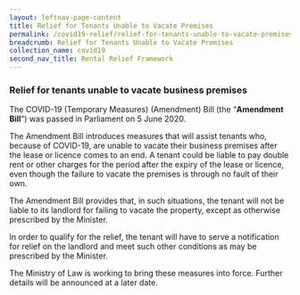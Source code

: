 ```yaml
---
layout: leftnav-page-content
title: Relief for Tenants Unable to Vacate Premises
permalink: /covid19-relief/relief-for-tenants-unable-to-vacate-premises
breadcrumb: Relief for Tenants Unable to Vacate Premises
collection_name: covid19
second_nav_title: Rental Relief Framework
---
```

### Relief for tenants unable to vacate business premises ###

The COVID-19 (Temporary Measures) (Amendment) Bill (the “**Amendment Bill**”) was passed in Parliament on 5 June 2020.

The Amendment Bill introduces measures that will assist tenants who, because of COVID-19, are unable to vacate their business premises after the lease or licence comes to an end. A tenant could be liable to pay double rent or other charges for the period after the expiry of the lease or licence, even though the failure to vacate the premises is through no fault of their own.

The Amendment Bill provides that, in such situations, the tenant will not be liable to its landlord for failing to vacate the property, except as otherwise prescribed by the Minister.

In order to qualify for the relief, the tenant will have to serve a notification for relief on the landlord and meet such other conditions as may be prescribed by the Minister.

The Ministry of Law is working to bring these measures into force. Further details will be announced at a later date.
